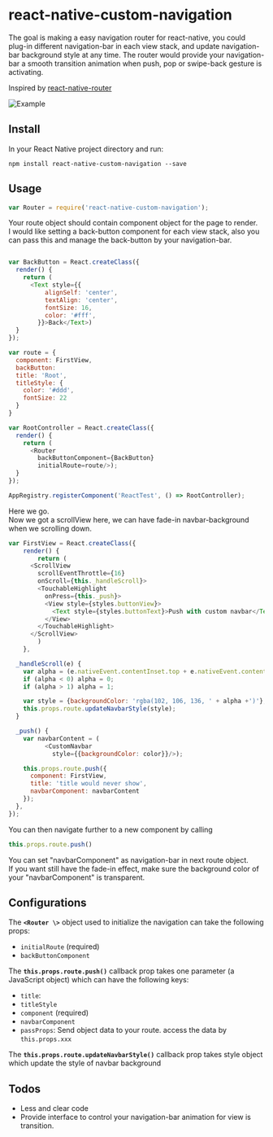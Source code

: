 react-native-custom-navigation
===================
The goal is making a easy navigation router for react-native, you could plug-in different navigation-bar in each view stack, and update navigation-bar background style at any time. The router would provide your navigation-bar a smooth transition animation when push, pop or swipe-back gesture is activating.

Inspired by [react-native-router](https://github.com/t4t5/react-native-router)

![Example](https://www.dropbox.com/s/3jqguw37buhagu4/demo.gif?dl=1)

Install
-------

In your React Native project directory and run:

```npm install react-native-custom-navigation --save```

Usage
-------

```javascript
var Router = require('react-native-custom-navigation');
```

Your route object should contain component object for the page to render.  
I would like setting a back-button component for each view stack, also you can pass this and manage the back-button by your navigation-bar.

```javascript

var BackButton = React.createClass({
  render() {
    return (
      <Text style={{
          alignSelf: 'center',
          textAlign: 'center',
          fontSize: 16,
          color: '#fff',
        }}>Back</Text>)
  }
});

var route = {
  component: FirstView,
  backButton:
  title: 'Root',
  titleStyle: {
    color: '#ddd',
    fontSize: 22
  }
}

var RootController = React.createClass({
  render() {
    return (
      <Router
        backButtonComponent={BackButton}
        initialRoute=route/>);
  }
});

AppRegistry.registerComponent('ReactTest', () => RootController);
```

Here we go.  
Now we got a scrollView here, we can have fade-in navbar-background when we scrolling down.

```javascript
var FirstView = React.createClass({
	render() {
		return (
      <ScrollView
        scrollEventThrottle={16}
        onScroll={this._handleScroll}>
        <TouchableHighlight
          onPress={this._push}>
          <View style={styles.buttonView}>
            <Text style={styles.buttonText}>Push with custom navbar</Text>
          </View>
        </TouchableHighlight>
      </ScrollView>
		)
	},

  _handleScroll(e) {
    var alpha = (e.nativeEvent.contentInset.top + e.nativeEvent.contentOffset.y) / 200;
    if (alpha < 0) alpha = 0;
    if (alpha > 1) alpha = 1;

    var style = {backgroundColor: 'rgba(102, 106, 136, ' + alpha +')'};
    this.props.route.updateNavbarStyle(style);
  }

  _push() {
    var navbarContent = (
          <CustomNavbar
            style={{backgroundColor: color}}/>);

    this.props.route.push({
      component: FirstView,
      title: 'title would never show',
      navbarComponent: navbarContent
    });
  },
});
```

You can then navigate further to a new component by calling  
```javascript
this.props.route.push()
```

You can set "navbarComponent" as navigation-bar in next route object.  
If you want still have the fade-in effect, make sure the background color of your "navbarComponent" is transparent.  


Configurations
--------------
The **`<Router \>`** object used to initialize the navigation can take the following props:
- `initialRoute` (required)
- `backButtonComponent`

The **`this.props.route.push()`** callback prop takes one parameter (a JavaScript object) which can have the following keys:
- `title`:
- `titleStyle`
- `component` (required)
- `navbarComponent`
- `passProps`: Send object data to your route. access the data by `this.props.xxx`

The **`this.props.route.updateNavbarStyle()`** callback prop takes style object which update the style of navbar background

Todos
-------

- Less and clear code
- Provide interface to control your navigation-bar animation for view is transition.